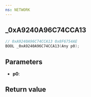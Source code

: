 ```yaml
---
ns: NETWORK
---
```

## _0xA9240A96C74CCA13

```c
// 0xA9240A96C74CCA13 0x8F6754AE
BOOL _0xA9240A96C74CCA13(Any p0);
```


## Parameters
* **p0**: 

## Return value
